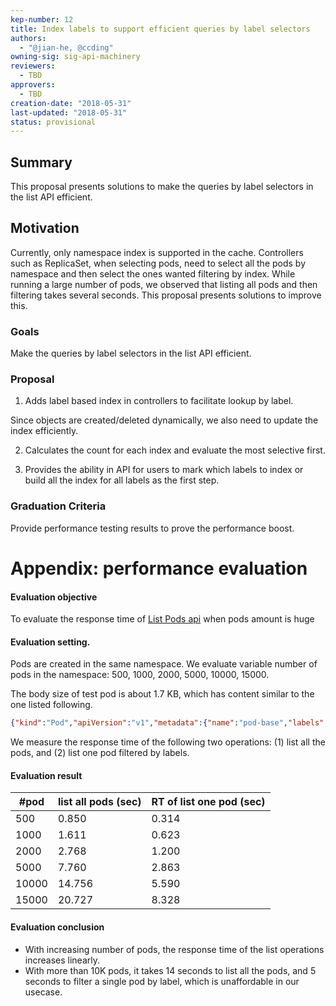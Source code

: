 ```yaml
---
kep-number: 12
title: Index labels to support efficient queries by label selectors
authors:
  - "@jian-he, @ccding"
owning-sig: sig-api-machinery
reviewers:
  - TBD
approvers:
  - TBD
creation-date: "2018-05-31"
last-updated: "2018-05-31"
status: provisional
---
```


## Summary

This proposal presents solutions to make the queries by label selectors in the
list API efficient.

## Motivation

Currently, only namespace index is supported in the cache. Controllers such as
ReplicaSet, when selecting pods, need to select all the pods by namespace and
then select the ones wanted filtering by index. While running a large number
of pods, we observed that listing all pods and then filtering takes several
seconds. This proposal presents solutions to improve this.


### Goals

Make the queries by label selectors in the list API efficient.

### Proposal

1. Adds label based index in controllers to facilitate lookup by label.

Since objects are created/deleted dynamically, we also need to update the index
efficiently.

2. Calculates the count for each index and evaluate the most selective first.

3. Provides the ability in API for users to mark which labels to index or build
all the index for all labels as the first step.

### Graduation Criteria

Provide performance testing results to prove the performance boost.

# Appendix: performance evaluation

#### Evaluation objective
To evaluate the response time of [List Pods
api](https://kubernetes.io/docs/reference/generated/kubernetes-api/v1.10/#list-62)
when pods amount is huge

#### Evaluation setting.

Pods are created in the same namespace.  We evaluate variable number of pods
in the namespace: 500, 1000, 2000, 5000, 10000, 15000.

The body size of test pod is about 1.7 KB, which has content similar to the
one listed following.
```json
{"kind":"Pod","apiVersion":"v1","metadata":{"name":"pod-base","labels":{"site":"et15sqa","testMode":"true"}},"spec":{"containers":[{"name":"busybox","image":"reg.docker.alibaba-inc.com/busybox:latest","command":["sleep","3600"],"resources":{},"allocSpec":{"cpu":{"cpuCount":1,"cpuQuota":100,"cpuSetMode":"default","strategy":"default"},"memory":{"hardLimit":512000000},"disk":{"/":{"Size":8440000000,"mountPoint":"/"}},"gpu":{},"volume":null,"netIo":{}}}],"requirement":{"UpdateTime":"","RequirementId":"","site":"","targetReplica":1,"increaseReplica":1,"minReplica":0,"app":{"bizName":"smoking","appName":"smoking","deployUnit":"smoking","instanceGroup":"smoking","routeLabels":{"stage":"DAILY","unit":"CENTER_UNIT.center"},"overQuota":{"enable":false},"workDir":{"useHostWorkDir":false}},"spread":{"strictly":false},"constraints":{"namedLabels":{},"ignoreLabelBySpecifiedIp":false},"dependency":{},"affinity":{},"prohibit":{"appConstraints":null,"duConstraints":null}}},"status":{"netInfo":{}}}

```

We measure the response time of the following two operations: (1) list all the
pods, and (2) list one pod filtered by labels.

#### Evaluation result

| #pod | list all pods (sec) | RT of list one pod (sec) |
| ---------- | ------------------- | -------------------|
| 500 |0.850| 0.314|
| 1000 |1.611 |0.623 |
| 2000 |2.768|1.200 |
| 5000 |7.760|2.863 |
| 10000 |14.756| 5.590|
| 15000 |20.727|8.328 |

#### Evaluation conclusion

* With increasing number of pods, the response time of the list operations
  increases linearly.
* With more than 10K pods, it takes 14 seconds to list all the pods, and 5
  seconds to filter a single pod by label, which is unaffordable in our
  usecase.
